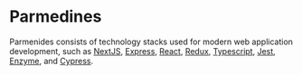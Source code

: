 # Parmedines

[//]: # (head-end)

Parmenides consists of technology stacks used for modern web application development, such as [NextJS](https://github.com/zeit/next.js), [Express](https://github.com/expressjs/express), [React](https://github.com/facebook/react/), [Redux](https://github.com/reduxjs/redux), [Typescript](https://github.com/Microsoft/TypeScript), [Jest](https://github.com/facebook/jest), [Enzyme](https://github.com/airbnb/enzyme), and [Cypress](https://github.com/cypress-io/cypress).
